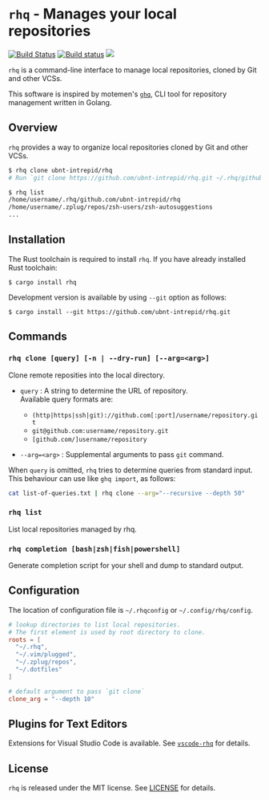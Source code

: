 # `rhq` - Manages your local repositories

[![Build Status](https://travis-ci.org/ubnt-intrepid/rhq.svg?branch=master)](https://travis-ci.org/ubnt-intrepid/rhq)
[![Build status](https://ci.appveyor.com/api/projects/status/xc8i1sredjldkuy4?svg=true)](https://ci.appveyor.com/project/ubnt-intrepid/rhq)
[![](https://img.shields.io/crates/v/rhq.svg)](https://crates.io/crates/rhq)

`rhq` is a command-line interface to manage local repositories, cloned by Git and other VCSs.

This software is inspired by motemen's [`ghq`](https://github.com/motemen/ghq),
CLI tool for repository management written in Golang.

## Overview
`rhq` provides a way to organize local repositories cloned by Git and other VCSs.

```sh
$ rhq clone ubnt-intrepid/rhq
# Run `git clone https://github.com/ubnt-intrepid/rhq.git ~/.rhq/github.com/ubnt-intrepid/rhq`
```

```sh
$ rhq list
/home/username/.rhq/github.com/ubnt-intrepid/rhq
/home/username/.zplug/repos/zsh-users/zsh-autosuggestions
...
```

## Installation
The Rust toolchain is required to install `rhq`.
If you have already installed Rust toolchain:
```shell-session
$ cargo install rhq
```

Development version is available by using `--git` option as follows:
```shell-session
$ cargo install --git https://github.com/ubnt-intrepid/rhq.git
```

## Commands

###  `rhq clone [query] [-n | --dry-run] [--arg=<arg>]`

Clone remote reposities into the local directory.

* `query` : A string to determine the URL of repository.  
  Available query formats are:
  - `(http|https|ssh|git)://github.com[:port]/username/repository.git`
  - `git@github.com:username/repository.git`
  - `[github.com/]username/repository`

* `--arg=<arg>` : Supplemental arguments to pass `git` command.

When `query` is omitted, `rhq` tries to determine queries from standard input.
This behaviour can use like `ghq import`, as follows:
```sh
cat list-of-queries.txt | rhq clone --arg="--recursive --depth 50"
```

### `rhq list`  
List local repositories managed by rhq.

### `rhq completion [bash|zsh|fish|powershell]`  
Generate completion script for your shell and dump to standard output.

## Configuration
The location of configuration file is `~/.rhqconfig` or `~/.config/rhq/config`.

```toml
# lookup directories to list local repositories.
# The first element is used by root directory to clone.
roots = [
  "~/.rhq",
  "~/.vim/plugged",
  "~/.zplug/repos",
  "~/.dotfiles"
]

# default argument to pass `git clone`
clone_arg = "--depth 10"
```

## Plugins for Text Editors
Extensions for Visual Studio Code is available. See [`vscode-rhq`](https://github.com/ubnt-intrepid/vscode-rhq) for details.

## License
`rhq` is released under the MIT license. See [LICENSE](LICENSE) for details.

